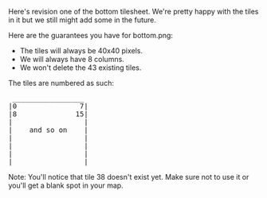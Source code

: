 Here's revision one of the bottom tilesheet. We're pretty happy with the tiles in it but we still might add some in the future.

Here are the guarantees you have for bottom.png:
 - The tiles will always be 40x40 pixels.
 - We will always have 8 columns.
 - We won't delete the 43 existing tiles.

The tiles are numbered as such:

<pre>
 _________________
|0               7|
|8              15|
|                 |
|    and so on    |
|                 |
|                 |
|                 |
|_________________|
</pre>

Note: You'll notice that tile 38 doesn't exist yet. Make sure not to use it or you'll get a blank spot in your map.

